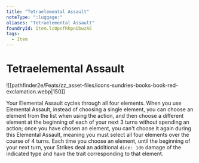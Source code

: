 ```yaml
---
title: "Tetraelemental Assault"
noteType: ":luggage:"
aliases: "Tetraelemental Assault"
foundryId: Item.lc0pnfRhpnQbwzAE
tags:
  - Item
---
```


# Tetraelemental Assault
![[pathfinder2e/Feats/zz_asset-files/icons-sundries-books-book-red-exclamation.webp|150]]

Your Elemental Assault cycles through all four elements. When you use Elemental Assault, instead of choosing a single element, you can choose an element from the list when using the action, and then choose a different element at the beginning of each of your next 3 turns without spending an action; once you have chosen an element, you can't choose it again during this Elemental Assault, meaning you must select all four elements over the course of 4 turns. Each time you choose an element, until the beginning of your next turn, your Strikes deal an additional `dice: 1d6` damage of the indicated type and have the trait corresponding to that element.
